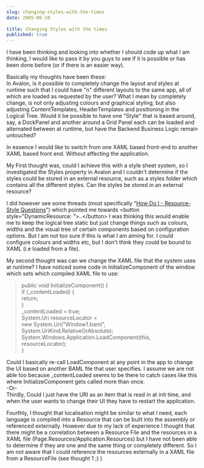 ```yaml
---
slug: changing-styles-with-the-times
date: 2005-06-10
 
title: Changing Styles with the times
published: true
---
```

I have been thinking and looking into whether I should code up what I am thinking, I would like to pass it by you guys to see if it is possible or has been done before (or if there is an easier way).<p />Basically my thoughts have been these:<br />In Avalon, is it possible to completely change the layout and styles at runtime such that I could have "n" different layouts to the same app, all of which are loaded as requested by the user? What I mean by completely change, is not only adjusting colours and graphical styling, but also adjusting ContentTemplates, HeaderTemplates and positioning in the Logical Tree. Would it be possible to have one "Style" that is based around, say, a DockPanel and another around a Grid Panel each can be loaded and alternated between at runtime, but have the Backend Business Logic remain untouched?<p />In essence I would like to switch from one XAML based front-end to another XAML based front end. Without affecting the application.<p />My First thought was, could I achieve this with a style sheet system, so I investigated the Styles property in Avalon and I couldn't determine if the styles could be stored in an external resource, such as a styles folder which contains all the different styles. Can the styles be stored in an external resource?<p />I did however see some threads (most specifically "<a href="http://groups.google.co.uk/group/microsoft.public.windows.developer.winfx.avalon/browse_thread/thread/1b8ee91ed124eb10/722bc16a41297caa?q=DynamicResource+winfx+how+do+i&amp;rnum=1&amp;hl=en#722bc16a41297caa">How Do I - Resource-Style Questions</a>") which pointed me towards &lt;button style="DynamicResource: "&gt;..&lt;/button&gt; I was thinking this would enable me to keep the logical tree static but just change things such as colours, widths and the visual tree of certain components based on configuration options. But I am not too sure if this is what I am aiming for. I could configure colours and widths etc, but I don't think they could be bound to XAML (i.e loaded from a file).<p />My second thought was can we change the XAML file that the system uses at runtime? I have noticed some code in InitializeComponent of the window which sets which compiled XAML file to use:<p /><blockquote class="posterous_medium_quote">public void InitializeComponent() {<br />if (_contentLoaded) {<br />return;<br />}<br />_contentLoaded = true;<br />System.Uri resourceLocator =<br />new System.Uri("Window1.baml",<br />System.UriKind.RelativeOrAbsolute);<br />System.Windows.Application.LoadComponent(this,<br />resourceLocator);<br />}</blockquote><p />Could I basically re-call LoadComponent at any point in the app to change the UI based on another BAML file that user specifies. I assume we are not able too because _contentLoaded seems to be there to catch cases like this where InitializeComponent gets called more than once.<br />-Or-<br />Thirdly, Could I just have the URI as an item that is read in at init time, and when the user wants to change their UI they have to restart the application.<p />Fourthly, I thought that localisation might be similar to what I need, each language is compiled into a Resource that can be built into the assembly or referenced externally. However due to my lack of experience I thought that there might be a correlation between a Resource File and the resources in a XAML file (Page.Resources/Application.Resources) but I have not been able to determine if they are one and the same thing or completely different. So I am not aware that I could reference the resources externally in a XAML file from a ResourceFile (see thought 1 ;) )<div class="blogger-post-footer"><img class="posterous_download_image" src="https://blogger.googleusercontent.com/tracker/8109338-111844181777986875?l=www.kinlan.co.uk%2Findex.html" height="1" alt="" width="1" /></div>

